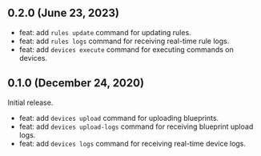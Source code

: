 ## 0.2.0 (June 23, 2023)
* feat: add `rules update` command for updating rules.
* feat: add `rules logs` command for receiving real-time rule logs.
* feat: add `devices execute` command for executing commands on devices.

## 0.1.0 (December 24, 2020)
Initial release.
* feat: add `devices upload` command for uploading blueprints.
* feat: add `devices upload-logs` command for receiving blueprint upload logs.
* feat: add `devices logs` command for receiving real-time device logs.
